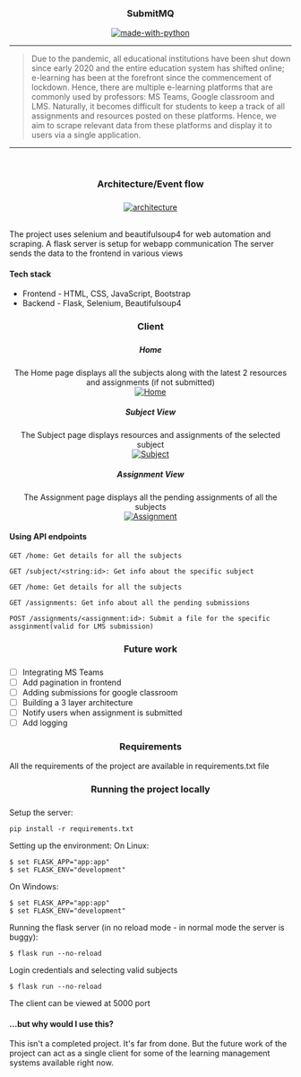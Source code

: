 <h3 align="center">SubmitMQ</h3>

<div align="center">


[![made-with-python](https://img.shields.io/badge/Made%20with-Python-1f425f.svg)](https://www.python.org/)
<br>



</div>

------------------------------------------

> Due to the pandemic, all educational institutions have been shut down since early 2020 and the entire education system has shifted online; e-learning has been at the forefront since the commencement of lockdown. Hence, there are multiple e-learning platforms that are commonly used by professors: MS Teams, Google classroom and LMS. Naturally, it becomes difficult for students to keep a track of all assignments and resources posted on these platforms. Hence, we aim to scrape relevant data from these platforms and display it to users via a single application.

------------------------------------------

<br>

<div align="center">
    <h3>Architecture/Event flow<h3>
</div>

<div align="center">
<a href="https://ibb.co/tsCYy81"><img src="https://i.ibb.co/2tKcXgp/image.png" alt="architecture" border="0"></a>
</div>
<br>

The project uses selenium and beautifulsoup4 for web automation and scraping. A flask server is setup for webapp communication
The server sends the data to the frontend in various views

#### Tech stack
- Frontend - HTML, CSS, JavaScript, Bootstrap
- Backend - Flask, Selenium, Beautifulsoup4 

<div align="center">
    <h3>Client<h3>
</div>

<div align="center"><h5> Home </h5>
The Home page displays all the subjects along with the latest 2 resources and assignments (if not submitted)
</div>

<div align="center">
<a href="https://ibb.co/tsCYy81"><img src="https://i.ibb.co/2tKcXgp/image.png" alt="Home" border="0"></a>
</div>

<div align="center"><h5> Subject View </h5>
The Subject page displays resources and assignments of the selected subject
</div>
<div align="center">
<a href="https://ibb.co/tsCYy81"><img src="https://i.ibb.co/2tKcXgp/image.png" alt="Subject" border="0"></a>
</div>

<div align="center"><h5> Assignment View </h5>
The Assignment page displays all the pending assignments of all the subjects
</div>
<div align="center">
<a href="https://ibb.co/tsCYy81"><img src="https://i.ibb.co/2tKcXgp/image.png" alt="Assignment" border="0"></a>
</div>


#### Using API endpoints

```
GET /home: Get details for all the subjects 

GET /subject/<string:id>: Get info about the specific subject

GET /home: Get details for all the subjects 

GET /assignments: Get info about all the pending submissions

POST /assignments/<assignment:id>: Submit a file for the specific assginment(valid for LMS submission)

```

<div align="center">
    <h3>Future work<h3>
</div>

- [ ] Integrating MS Teams
- [ ] Add pagination in frontend
- [ ] Adding submissions for google classroom
- [ ] Building a 3 layer architecture
- [ ] Notify users when assignment is submitted
- [ ] Add logging

<div align="center">
    <h3>Requirements</h3>
</div>
All the requirements of the project are available in requirements.txt file


<div align="center">
    <h3>Running the project locally<h3>
</div>

Setup the server:

```
pip install -r requirements.txt
```

Setting up the environment:
On Linux:
```
$ set FLASK_APP="app:app"
$ set FLASK_ENV="development"
```
On Windows:
```
$ set FLASK_APP="app:app"
$ set FLASK_ENV="development"
```

Running the flask server (in no reload mode - in normal mode the server is buggy):
```
$ flask run --no-reload
```

Login credentials and selecting valid subjects
```
$ flask run --no-reload
```

The client can be viewed at 5000 port


#### ...but why would I use this?

This isn't a completed project. It's far from done. But the future work of the project can act as a single client for some of the learning management systems available right now.

